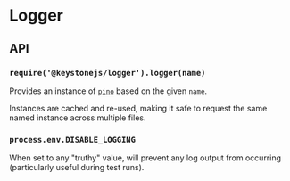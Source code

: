 <!--[meta]
section: api
subSection: utilities
title: Logger
[meta]-->

# Logger

## API

### `require('@keystonejs/logger').logger(name)`

Provides an instance of [`pino`](https://github.com/pinojs/pino) based on the given `name`.

Instances are cached and re-used, making it safe to request the same named instance across multiple files.

### `process.env.DISABLE_LOGGING`

When set to any "truthy" value, will prevent any log output from occurring (particularly useful during test runs).
